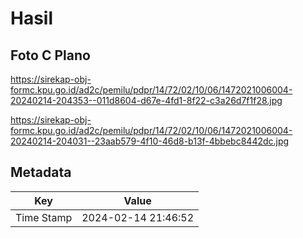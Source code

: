 # Hasil

## Foto C Plano

https://sirekap-obj-formc.kpu.go.id/ad2c/pemilu/pdpr/14/72/02/10/06/1472021006004-20240214-204353--011d8604-d67e-4fd1-8f22-c3a26d7f1f28.jpg

https://sirekap-obj-formc.kpu.go.id/ad2c/pemilu/pdpr/14/72/02/10/06/1472021006004-20240214-204031--23aab579-4f10-46d8-b13f-4bbebc8442dc.jpg


## Metadata

| Key        | Value               |
| ---------- | ------------------- |
| Time Stamp | 2024-02-14 21:46:52 |



